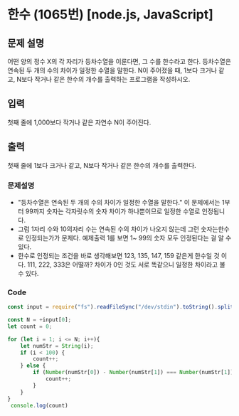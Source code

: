 # 한수 (1065번) [node.js, JavaScript] 

## 문제 설명
어떤 양의 정수 X의 각 자리가 등차수열을 이룬다면, 그 수를 한수라고 한다. 등차수열은 연속된 두 개의 수의 차이가 일정한 수열을 말한다. N이 주어졌을 때, 1보다 크거나 같고, N보다 작거나 같은 한수의 개수를 출력하는 프로그램을 작성하시오. 

## 입력
첫째 줄에 1,000보다 작거나 같은 자연수 N이 주어진다.

## 출력
첫째 줄에 1보다 크거나 같고, N보다 작거나 같은 한수의 개수를 출력한다.

### 문제설명 
- "등차수열은 연속된 두 개의 수의 차이가 일정한 수열을 말한다." 이 문제에서는 1부터 99까지 숫자는 각자릿수의 숫자 차이가 하나뿐이므로 일정한 수열로 인정됩니다.
- 그럼 1자리 수와 10의자리 수는 연속된 수의 차이가 나오지 않는데 그런 숫자는한수로 인정되는가가 문제다. 예제출력 1를 보면 1~ 99의 숫자 모두 인정된다는 걸 알 수 있다.
- 한수로 인정되는 조건을 바로 생각해보면 123, 135, 147, 159 같은게 한수일 것 이다. 111, 222, 333은 어떨까? 차이가 0인 것도 서로 똑같으니 일정한 차이라고 볼 수 있다.

### Code
```js
const input = require("fs").readFileSync("/dev/stdin").toString().split("\n"); 

const N = +input[0];
let count = 0;

for (let i = 1; i <= N; i++){
    let numStr = String(i);
    if (i < 100) {
        count++;
    } else {
        if (Number(numStr[0]) - Number(numStr[1]) === Number(numStr[1]) - Number(numStr[2])) {
            count++;
        }
    }
}
 console.log(count)

```